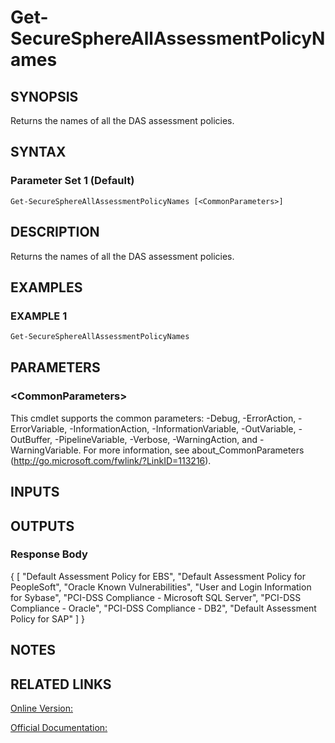 ﻿# Get-SecureSphereAllAssessmentPolicyNames

## SYNOPSIS
Returns the names of all the DAS assessment policies.

## SYNTAX

### Parameter Set 1 (Default)
```
Get-SecureSphereAllAssessmentPolicyNames [<CommonParameters>]
```

## DESCRIPTION
Returns the names of all the DAS assessment policies.

## EXAMPLES

### EXAMPLE 1

```powershell
Get-SecureSphereAllAssessmentPolicyNames
```

## PARAMETERS

### \<CommonParameters\>
This cmdlet supports the common parameters: -Debug, -ErrorAction, -ErrorVariable, -InformationAction, -InformationVariable, -OutVariable, -OutBuffer, -PipelineVariable, -Verbose, -WarningAction, and -WarningVariable. For more information, see about_CommonParameters (http://go.microsoft.com/fwlink/?LinkID=113216).

## INPUTS

## OUTPUTS

### Response Body
{
[
"Default Assessment Policy for EBS",
"Default Assessment Policy for PeopleSoft",
"Oracle Known Vulnerabilities",
"User and Login Information for Sybase",
"PCI-DSS Compliance - Microsoft SQL Server",
"PCI-DSS Compliance - Oracle",
"PCI-DSS Compliance - DB2",
"Default Assessment Policy for SAP"
]
}

## NOTES

## RELATED LINKS

[Online Version:](https://github.com/akshinmustafayev/Documentation/MD)

[Official Documentation:](https://docs.imperva.com/bundle/v13.6-api-reference-guide/page/70803.htm)



